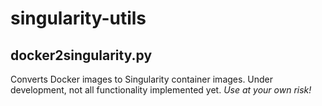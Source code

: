 singularity-utils
=================

docker2singularity.py
---------------------

Converts Docker images to Singularity container images. Under development,
not all functionality implemented yet. *Use at your own risk!*
